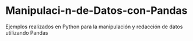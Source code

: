 # Manipulaci-n-de-Datos-con-Pandas
Ejemplos realizados en Python para la manipulación y redacción de datos utilizando Pandas
